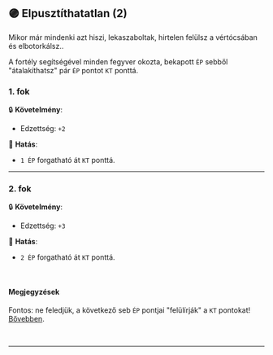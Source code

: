 ## 🟣 Elpusztíthatatlan (2)

Mikor már mindenki azt hiszi, lekaszaboltak, hirtelen felülsz a vértócsában és elbotorkálsz..

A fortély segítségével minden fegyver okozta, bekapott `ÉP` sebből "átalakíthatsz" pár `ÉP` pontot `KT` ponttá.


### 1. fok

🔒 **Követelmény**:

- Edzettség: `+2`


🌟 **Hatás**:

- `1 ÉP` forgatható át `KT` ponttá.

---
### 2. fok

🔒 **Követelmény**:

- Edzettség: `+3`

🌟 **Hatás**:

- `2 ÉP` forgatható át `KT` ponttá.

<br />

#### Megjegyzések

Fontos: ne feledjük, a következő seb `ÉP` pontjai "felülírják" a `KT` pontokat! [Bővebben](../061_02_kabulat_ep.md#val%C3%B3s-%C3%A9p-seb-elszenved%C3%A9se-k%C3%A1bulat-%C3%A9p-ut%C3%A1n).

<br />

---
